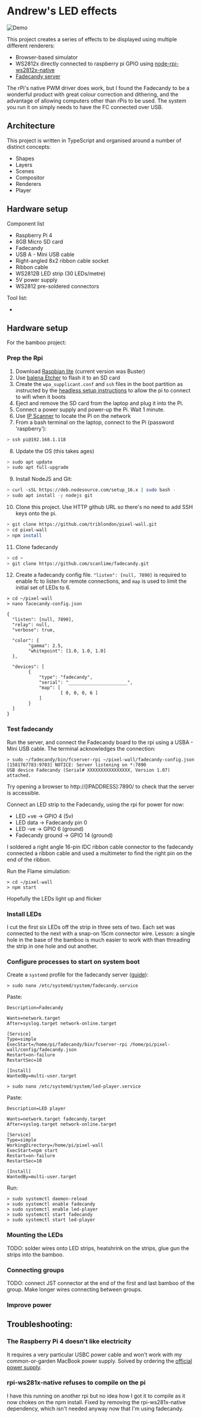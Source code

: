 # Andrew's LED effects

![Demo](example.jpeg)

This project creates a series of effects to be displayed using multiple different renderers:

* Browser-based simulator
* WS2812x directly connected to raspberry pi GPIO using [node-rpi-ws2812x-native](https://github.com/beyondscreen/node-rpi-ws281x-native)
* [Fadecandy server](https://www.adafruit.com/product/1689)

The rPi's native PWM driver does work, but I found the Fadecandy to be a wonderful product with great colour correction and dithering, and the advantage of allowing computers other than rPis to be used.  The system you run it on simply needs to have the FC connected over USB.

## Architecture

This project is written in TypeScript and organised around a number of distinct concepts:

* Shapes
* Layers
* Scenes
* Compositor
* Renderers
* Player

## Hardware setup

Component list

* Raspberry Pi 4
* 8GB Micro SD card
* Fadecandy
* USB A - Mini USB cable
* Right-angled 8x2 ribbon cable socket
* Ribbon cable
* WS2812B LED strip (30 LEDs/metre)
* 5V power supply
* WS2812 pre-soldered connectors

Tool list:

*

## Hardware setup

For the bamboo project:

### Prep the Rpi

1. Download [Raspbian lite](https://www.raspberrypi.org/downloads/raspbian/) (current version was Buster)
2. Use [balena Etcher](https://www.balena.io/etcher/) to flash it to an SD card
3. Create the `wpa_supplicant.conf` and `ssh` files in the boot partition as instructed by the [headless setup instructions](https://www.raspberrypi.org/documentation/configuration/wireless/headless.md) to allow the pi to connect to wifi when it boots
4. Eject and remove the SD card from the laptop and plug it into the Pi.
5. Connect a power supply and power-up the Pi.  Wait 1 minute.
6. Use [IP Scanner](https://apps.apple.com/us/app/ip-scanner-home/id422293948) to locate the Pi on the network
7. From a bash terminal on the laptop, connect to the Pi (password 'raspberry'):

```bash
> ssh pi@192.168.1.118
```

8. Update the OS (this takes ages)

```bash
> sudo apt update
> sudo apt full-upgrade
```

9. Install NodeJS and Git:

```bash
> curl -sSL https://deb.nodesource.com/setup_16.x | sudo bash -
> sudo apt install -y nodejs git
```

10. Clone this project.  Use HTTP github URL so there's no need to add SSH keys onto the pi.

```bash
> git clone https://github.com/triblondon/pixel-wall.git
> cd pixel-wall
> npm install
```

11. Clone fadecandy

```bash
> cd ~
> git clone https://github.com/scanlime/fadecandy.git
```

12. Create a fadecandy config file.  `"listen": [null, 7890]` is required to enable fc to listen for remote connections, and `map` is used to limit the initial set of LEDs to 6.

```
> cd ~/pixel-wall
> nano facecandy-config.json
```
```
{
  "listen": [null, 7890],
  "relay": null,
  "verbose": true,

  "color": {
		"gamma": 2.5,
		"whitepoint": [1.0, 1.0, 1.0]
  },

  "devices": [
		{
			"type": "fadecandy",
			"serial": "______________________",
			"map": [
					[ 0, 0, 0, 6 ]
			]
		}
  ]
}
```

### Test fadecandy

Run the server, and connect the Fadecandy board to the rpi using a USBA - Mini USB cable.  The terminal acknowledges the connection:

```
> sudo ~/fadecandy/bin/fcserver-rpi ~/pixel-wall/fadecandy-config.json
[1581767783:9703] NOTICE: Server listening on *:7890
USB device Fadecandy (Serial# XXXXXXXXXXXXXXXX, Version 1.07) attached.
```

Try opening a browser to http://[IPADDRESS]:7890/ to check that the server is accessible.

Connect an LED strip to the Fadecandy, using the rpi for power for now:

* LED +ve -> GPIO 4 (5v)
* LED data -> Fadecandy pin 0
* LED -ve -> GPIO 6 (ground)
* Fadecandy ground -> GPIO 14 (ground)

I soldered a right angle 16-pin IDC ribbon cable connector to the fadecandy connected a ribbon cable and used a multimeter to find the right pin on the end of the ribbon.

Run the Flame simulation:

```
> cd ~/pixel-wall
> npm start
```

Hopefully the LEDs light up and flicker

### Install LEDs

I cut the first six LEDs off the strip in three sets of two.  Each set was connected to the next with a snap-on 15cm connector wire.  Lesson: a single hole in the base of the bamboo is much easier to work with than threading the strip in one hole and out another.

### Configure processes to start on system boot

Create a `systemd` profile for the fadecandy server ([guide](https://timleland.com/how-to-run-a-linux-program-on-startup/)):

```
> sudo nano /etc/systemd/system/fadecandy.service
```

Paste:

```
Description=Fadecandy

Wants=network.target
After=syslog.target network-online.target

[Service]
Type=simple
ExecStart=/home/pi/fadecandy/bin/fcserver-rpi /home/pi/pixel-wall/config/fadecandy.json
Restart=on-failure
RestartSec=10

[Install]
WantedBy=multi-user.target
```

```
> sudo nano /etc/systemd/system/led-player.service
```

Paste:

```
Description=LED player

Wants=network.target fadecandy.target
After=syslog.target network-online.target

[Service]
Type=simple
WorkingDirectory=/home/pi/pixel-wall
ExecStart=npm start
Restart=on-failure
RestartSec=10

[Install]
WantedBy=multi-user.target
```

Run:

```
> sudo systemctl daemon-reload
> sudo systemctl enable fadecandy
> sudo systemctl enable led-player
> sudo systemctl start fadecandy
> sudo systemctl start led-player
```

### Mounting the LEDs

TODO: solder wires onto LED strips, heatshrink on the strips, glue gun the strips into the bamboo.

### Connecting groups

TODO: connect JST connector at the end of the first and last bamboo of the group.  Make longer wires connecting between groups.

### Improve power




## Troubleshooting:

### The Raspberry Pi 4 doesn't like electricity

It requires a very particular USBC power cable and won't work with my common-or-garden MacBook power supply.  Solved by ordering the [official power supply](https://thepihut.com/products/raspberry-pi-psu-uk).

### rpi-ws281x-native refuses to compile on the pi

I have this running on another rpi but no idea how I got it to compile as it now chokes on the npm install.  Fixed by removing the rpi-ws281x-native dependency, which isn't needed anyway now that I'm using fadecandy.
